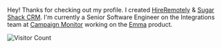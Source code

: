 Hey! Thanks for checking out my profile. I created [HireRemotely](https://hireremotely.co) & [Sugar Shack CRM](https://sugarshackcrm.com). I'm currently a Senior Software Engineer on the Integrations team at [Campaign Monitor](https://campaignmonitor.com) working on the [Emma](https://myemma.com) product.

![Visitor Count](https://profile-counter.glitch.me/parkeragee/count.svg)
